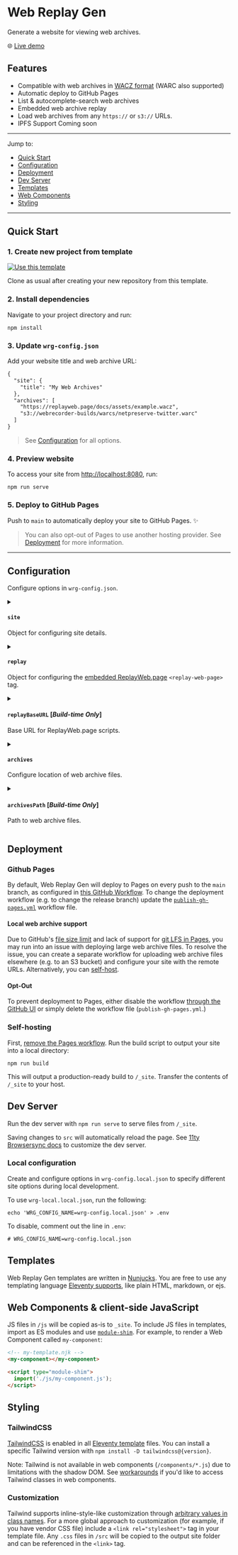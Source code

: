 # Web Replay Gen

Generate a website for viewing web archives.

:globe_with_meridians: [Live demo](https://webrecorder.github.io/web-replay-gen/)

## Features

- Compatible with web archives in [WACZ format](https://specs.webrecorder.net/wacz/latest/) (WARC also supported)
- Automatic deploy to GitHub Pages
- List & autocomplete-search web archives
- Embedded web archive replay
- Load web archives from any `https://` or `s3://` URLs.
- IPFS Support Coming soon

---

Jump to:

- [Quick Start](#quick-start)
- [Configuration](#configuration)
- [Deployment](#deployment)
- [Dev Server](#dev-server)
- [Templates](#templates)
- [Web Components](#web-components)
- [Styling](#styling)

---

## Quick Start

### 1. Create new project from template

[![Use this template](https://img.shields.io/badge/Use_this_template-informational)](https://github.com/webrecorder/web-replay-gen/generate)

Clone as usual after creating your new repository from this template.

### 2. Install dependencies

Navigate to your project directory and run:

```shell
npm install
```

### 3. Update `wrg-config.json`

Add your website title and web archive URL:

```diff
{
  "site": {
    "title": "My Web Archives"
  },
  "archives": [
    "https://replayweb.page/docs/assets/example.wacz",
    "s3://webrecorder-builds/warcs/netpreserve-twitter.warc"
  ]
}
```

> See [Configuration](#configuration) for all options.

### 4. Preview website

To access your site from <http://localhost:8080>, run:

```shell
npm run serve
```

### 5. Deploy to GitHub Pages

Push to `main` to automatically deploy your site to GitHub Pages. :sparkles:

> You can also opt-out of Pages to use another hosting provider. See [Deployment](#deployment) for more information.

---

## Configuration

Configure options in `wrg-config.json`.

<details>
<summary>

#### `site`

Object for configuring site details.

</summary>

| Key            | Default Value    | Value Type |                                                                     |
| -------------- | ---------------- | ---------- | ------------------------------------------------------------------- |
| `site`         | `{}`             | `Object`   |                                                                     |
| `site.title`   | `"Web Archives"` | `string`   | Website title, used in browser title bar and as the primary heading |
| `site.url`     | `""`             | `string`   | Website base URL                                                    |
| `site.logoSrc` | `""`             | `string`   | Website logo, any valid `<img>` `src`                               |

</details>

<details>
<summary>

#### `replay`

Object for configuring the [embedded ReplayWeb.page](https://replayweb.page/docs/embedding) `<replay-web-page>` tag.

</summary>

| Key                 | Default Value  | Value Type                        |                                                                                               |
| ------------------- | -------------- | --------------------------------- | --------------------------------------------------------------------------------------------- |
| `replay`            | `{}`           | `Object`                          |                                                                                               |
| `replay.embed`      | `"replayonly"` | `"replayonly"\|"full"\|"default"` | ReplayWeb.page [`embed` option](https://replayweb.page/docs/embedding#embedding-options)      |
| `replay.replayBase` | `"./replay/"`  | `"./replay/"\|string"`            | ReplayWeb.page [`replayBase` option](https://replayweb.page/docs/embedding#embedding-options) |

</details>

<details>
<summary>

#### `replayBaseURL` [_Build-time Only_]

Base URL for ReplayWeb.page scripts.

</summary>

| Key             | Default Value                                  | Value Type |                                                                                                   |
| --------------- | ---------------------------------------------- | ---------- | ------------------------------------------------------------------------------------------------- |
| `replayBaseURL` | `"https://cdn.jsdelivr.net/npm/replaywebpage"` | `string`   | Base URL for ReplayWeb.page scripts. `replay.version` will be ignored if a base URL is specified. |

This option can only be set at build-time (i.e. when you run `npm run build`.) Updates to `replayBaseURL` in your output `_site/wrg-config.json` file will have no effect.

</details>

<details>
<summary>

#### `archives`

Configure location of web archive files.

</summary>

| Key        | Default Value | Value Type                                        |
| ---------- | ------------- | ------------------------------------------------- |
| `archives` | `[]`          | `undefined\|string[]\|{name:string;url:string}[]` |

Option values can be a JSON array of plain URL strings or an object with `name` and `url`

Example:

```js
{
  "archives": [
    // Plain URL string:
    "https://replayweb.page/docs/assets/example.wacz"

    // Plain URL string to S3 bucket
    "s3://my-bucket/a/archive.wacz",

    // Plain URL string to a file relative to output `_site`
    "./public-data/",

    // Object with name and URL:
    {
      "name": "My Web Archive",
      "url": "s3://my-bucket/b/archive.wacz"
    }
  ]
}
```

Setting `archivesPath` will override this option.

</details>

<details>
<summary>

#### `archivesPath` [_Build-time Only_]

Path to web archive files.

</summary>

| Key            | Default Value | Value Type |
| -------------- | ------------- | ---------- |
| `archivesPath` | `undefined`   | `string`   |

Paths should be relative to your project root (i.e. where you execute `npm run build`.) Option values can be:

- Relative path to directory containing `.wacz` files
- Relative path to `.txt` file with newline-separated list of remote URLs
- Relative path to JSON file with an `archives` key where the value is a JSON array

Examples:

```js
{
  "archives": "./wacz-files/"
}
```

```js
{
  "archives": "data/archives.json"
}
```

This option will take precedence over the `archives` array.

</details>

## Deployment

### Github Pages

By default, Web Replay Gen will deploy to Pages on every push to the `main` branch, as configured in [this GitHub Workflow](.github/workflows/publish-gh-pages.yml). To change the deployment workflow (e.g. to change the release branch) update the [`publish-gh-pages.yml`](.github/workflows/publish-gh-pages.yml) workflow file.

#### Local web archive support

Due to GitHub's [file size limit](https://docs.github.com/en/repositories/working-with-files/managing-large-files/about-large-files-on-github#file-size-limits) and lack of support for [git LFS in Pages](https://docs.github.com/en/repositories/working-with-files/managing-large-files/about-git-large-file-storage), you may run into an issue with deploying large web archive files. To resolve the issue, you can create a separate workflow for uploading web archive files elsewhere (e.g. to an S3 bucket) and configure your site with the remote URLs. Alternatively, you can [self-host](#self-hosting).

#### Opt-Out

To prevent deployment to Pages, either disable the workflow [through the GitHub UI](https://docs.github.com/en/actions/managing-workflow-runs/disabling-and-enabling-a-workflow) or simply delete the workflow file (`publish-gh-pages.yml`.)

### Self-hosting

First, [remove the Pages workflow](#opt-out). Run the build script to output your site into a local directory:

```
npm run build
```

This will output a production-ready build to `/_site`. Transfer the contents of `/_site` to your host.

## Dev Server

Run the dev server with `npm run serve` to serve files from `/_site`.

Saving changes to `src` will automatically reload the page. See [11ty Browsersync docs](https://www.11ty.dev/docs/server-browsersync/) to customize the dev server.

### Local configuration

Create and configure options in `wrg-config.local.json` to specify different site options during local development.

To use `wrg-local.local.json`, run the following:

```
echo 'WRG_CONFIG_NAME=wrg-config.local.json' > .env
```

To disable, comment out the line in `.env`:

```
# WRG_CONFIG_NAME=wrg-config.local.json
```

## Templates

Web Replay Gen templates are written in [Nunjucks](https://mozilla.github.io/nunjucks/templating.html). You are free to use any templating language [Eleventy supports](https://www.11ty.dev/docs/languages/), like plain HTML, markdown, or ejs.

## Web Components & client-side JavaScript

JS files in `/js` will be copied as-is to `_site`. To include JS files in templates, import as ES modules and use [`module-shim`](https://github.com/guybedford/es-module-shims). For example, to render a Web Component called `my-component`:

```html
<!-- my-template.njk -->
<my-component></my-component>

<script type="module-shim">
  import('./js/my-component.js');
</script>
```

## Styling

### TailwindCSS

[TailwindCSS](https://tailwindcss.com/) is enabled in all [Eleventy template](https://www.11ty.dev/docs/languages/) files. You can install a specific Tailwind version with `npm install -D tailwindcss@{version}`.

Note: Tailwind is not available in web components (`/components/*.js`) due to limitations with the shadow DOM. See [workarounds](https://github.com/tailwindlabs/tailwindcss/discussions/1935) if you'd like to access Tailwind classes in web components.

### Customization

Tailwind supports inline-style-like customization through [arbitrary values in class names](https://tailwindcss.com/docs/adding-custom-styles#using-arbitrary-values). For a more global approach to customization (for example, if you have vendor CSS file) include a `<link rel="stylesheet">` tag in your template file. Any `.css` files in `/src` will be copied to the output site folder and can be referenced in the `<link>` tag.
